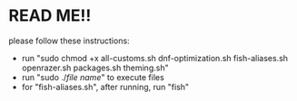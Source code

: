 # READ ME!!
please follow these instructions:
* run "sudo chmod +x all-customs.sh dnf-optimization.sh fish-aliases.sh openrazer.sh packages.sh theming.sh"
* run "sudo ./*file name*" to execute files
* for "fish-aliases.sh", after running, run "fish"
